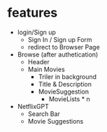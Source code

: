 
# features
- login/Sign up 
    - Sign In / Sign up Form
    - redirect to Browser Page
- Browse (after authetication)
    - Header
    - Main Movies
        - Triler in background
        - Title & Description
        - MovieSuggestion
            - MovieLists * n
- NetflixGPT
    - Search Bar
    - Movie Suggestions